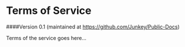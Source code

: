 # Terms of Service


####Version 0.1 
(maintained at <https://github.com/Junkey/Public-Docs>)


Terms of the service goes here...



